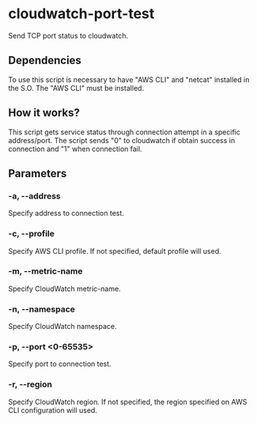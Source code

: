 # cloudwatch-port-test
Send TCP port status to cloudwatch.

## Dependencies

To use this script is necessary to have "AWS CLI" and "netcat" installed in the S.O. The "AWS CLI" must be installed.

## How it works?

This script gets service status through connection attempt in a specific address/port. The script sends "0" to cloudwatch if obtain success in connection and "1" when connection fail.

## Parameters

### -a, --address <IPv4 or IPv6>
Specify address to connection test.

### -c, --profile <AWS-CLI-profile>
Specify AWS CLI profile. If not specified, default profile will used.

### -m, --metric-name <metric-name>
Specify CloudWatch metric-name.

### -n, --namespace <namespace>
Specify CloudWatch namespace.

### -p, --port <0-65535>
Specify port to connection test.

### -r, --region <region>
Specify CloudWatch region. If not specified, the region specified on AWS CLI configuration will used.
